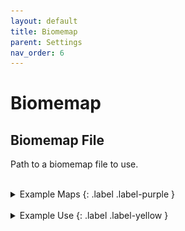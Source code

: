 ```yaml
---
layout: default
title: Biomemap
parent: Settings
nav_order: 6
---
```


# Biomemap

## Biomemap File
Path to a biomemap file to use.  
<br>
<details markdown="block">
  <summary>
  Example Maps
  {: .label .label-purple } 
  </summary>
  <img src="../images/maps/aus-biomemap.png" width="200" />
  <img src="../images/maps/biomemap.png" width="200" />
  <img src="../images/maps/middle-earth-biomemap.png" width="200" />
</details>
<br>
<details markdown="block">
  <summary>
  Example Use
  {: .label .label-yellow } 
  </summary>
  `bc param b fn`
  <img src="../images/console/bc-param-b-fn.gif" />
</details>
